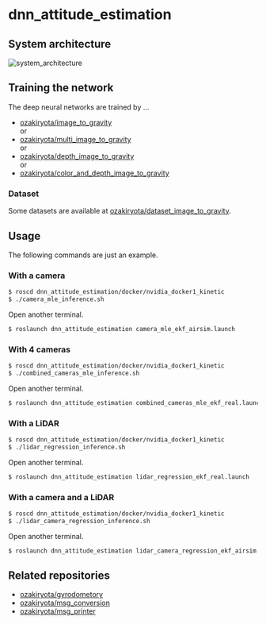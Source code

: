 # dnn_attitude_estimation
## System architecture
![system_architecture](https://user-images.githubusercontent.com/37431972/100202469-b374f400-2f44-11eb-8c3c-c5ff9d42a835.png)
## Training the network
The deep neural networks are trained by ...
* [ozakiryota/image_to_gravity](https://github.com/ozakiryota/image_to_gravity)  
or
* [ozakiryota/multi_image_to_gravity](https://github.com/ozakiryota/multi_image_to_gravity)  
or
* [ozakiryota/depth_image_to_gravity](https://github.com/ozakiryota/depth_image_to_gravity)  
or
* [ozakiryota/color_and_depth_image_to_gravity](https://github.com/ozakiryota/color_and_depth_image_to_gravity)
### Dataset
Some datasets are available at [ozakiryota/dataset_image_to_gravity](https://github.com/ozakiryota/dataset_image_to_gravity).
## Usage
The following commands are just an example.
### With a camera
```bash
$ roscd dnn_attitude_estimation/docker/nvidia_docker1_kinetic
$ ./camera_mle_inference.sh
```
Open another terminal.
```bash
$ roslaunch dnn_attitude_estimation camera_mle_ekf_airsim.launch
```
### With 4 cameras
```bash
$ roscd dnn_attitude_estimation/docker/nvidia_docker1_kinetic
$ ./combined_cameras_mle_inference.sh
```
Open another terminal.
```bash
$ roslaunch dnn_attitude_estimation combined_cameras_mle_ekf_real.launch
```
### With a LiDAR
```bash
$ roscd dnn_attitude_estimation/docker/nvidia_docker1_kinetic
$ ./lidar_regression_inference.sh
```
Open another terminal.
```bash
$ roslaunch dnn_attitude_estimation lidar_regression_ekf_real.launch

```
### With a camera and a LiDAR
```bash
$ roscd dnn_attitude_estimation/docker/nvidia_docker1_kinetic
$ ./lidar_camera_regression_inference.sh
```
Open another terminal.
```bash
$ roslaunch dnn_attitude_estimation lidar_camera_regression_ekf_airsim.launch

```
## Related repositories
- [ozakiryota/gyrodometory](https://github.com/ozakiryota/gyrodometry)
- [ozakiryota/msg_conversion](https://github.com/ozakiryota/msg_conversion)
- [ozakiryota/msg_printer](https://github.com/ozakiryota/msg_printer)
